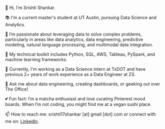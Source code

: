 👋 Hi, I'm Srishti Shankar.

📚 I'm a current master's student at UT Austin, pursuing Data Science and Analytics.

🌱 I’m passionate about leveraging data to solve complex problems, particularly in areas like data analytics, data engineering, predictive modeling, natural language processing, and multimodal data integration.

🔧 My technical toolkit includes Python, SQL, AWS, Tableau, PySpark, and machine learning frameworks.

💼 Currently, I'm working as a Data Science intern at TxDOT and have previous 2+ years of work experience as a Data Engineer at ZS.

💬 Ask me about data engineering, creating dashboards, or geeking out over The Office!

💕 Fun fact: I’m a matcha enthusiast and love curating Pinterest mood boards. When I’m not coding, you might find me at a vegan sushi place.

📫 How to reach me: srishti17shankar [at] gmail [dot] com or connect with me on: [LinkedIn](https://www.linkedin.com/in/srishtishankar/).
